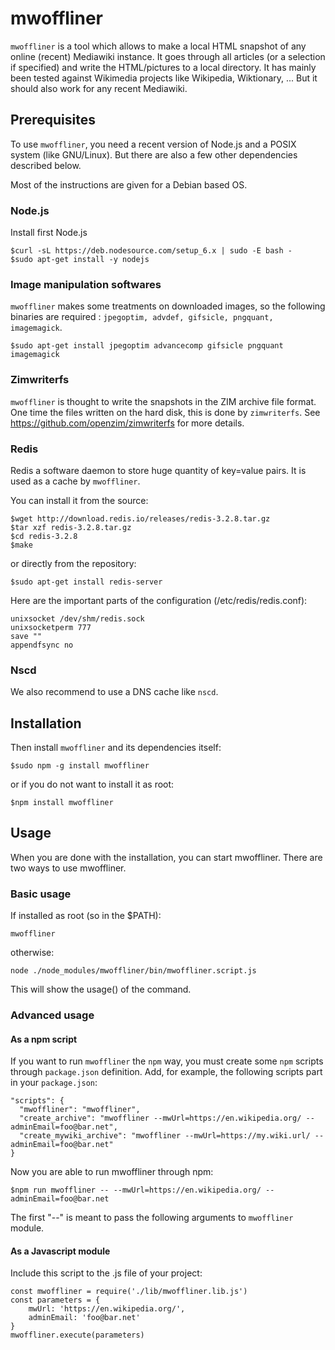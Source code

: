 # mwoffliner

`mwoffliner` is a tool which allows to make a local HTML snapshot of
any online (recent) Mediawiki instance. It goes through all articles
(or a selection if specified) and write the HTML/pictures to a local
directory. It has mainly been tested against Wikimedia projects like
Wikipedia, Wiktionary, ... But it should also work for any recent
Mediawiki.

## Prerequisites

To use `mwoffliner`, you need a recent version of Node.js and a POSIX
system (like GNU/Linux). But there are also a few other dependencies
described below.

Most of the instructions are given for a Debian based OS.

### Node.js

Install first Node.js

```
$curl -sL https://deb.nodesource.com/setup_6.x | sudo -E bash -
$sudo apt-get install -y nodejs
```

### Image manipulation softwares

`mwoffliner` makes some treatments on downloaded images, so the
following binaries are required : `jpegoptim, advdef, gifsicle,
pngquant, imagemagick`.

```
$sudo apt-get install jpegoptim advancecomp gifsicle pngquant imagemagick
```

### Zimwriterfs

`mwoffliner` is thought to write the snapshots in the ZIM archive file
format. One time the files written on the hard disk, this is done by
`zimwriterfs`. See https://github.com/openzim/zimwriterfs for more
details.

### Redis

Redis a software daemon to store huge quantity of key=value pairs. It is
used as a cache by `mwoffliner`.

You can install it from the source:

```
$wget http://download.redis.io/releases/redis-3.2.8.tar.gz
$tar xzf redis-3.2.8.tar.gz
$cd redis-3.2.8
$make
```

or directly from the repository:

```
$sudo apt-get install redis-server
```

Here are the important parts of the configuration
(/etc/redis/redis.conf):

```
unixsocket /dev/shm/redis.sock
unixsocketperm 777
save ""
appendfsync no
```

### Nscd

We also recommend to use a DNS cache like `nscd`.

## Installation

Then install `mwoffliner` and its dependencies itself:

```
$sudo npm -g install mwoffliner
```

or if you do not want to install it as root:

```
$npm install mwoffliner
```

## Usage

When you are done with the installation, you can start
mwoffliner. There are two ways to use mwoffliner.

### Basic usage

If installed as root (so in the $PATH):

```
mwoffliner
```

otherwise:

```
node ./node_modules/mwoffliner/bin/mwoffliner.script.js
```

This will show the usage() of the command.

### Advanced usage

#### As a npm script

If you want to run `mwoffliner` the `npm` way, you must create some
`npm` scripts through `package.json` definition. Add, for example, the
following scripts part in your `package.json`:

```
"scripts": {
  "mwoffliner": "mwoffliner",
  "create_archive": "mwoffliner --mwUrl=https://en.wikipedia.org/ --adminEmail=foo@bar.net",
  "create_mywiki_archive": "mwoffliner --mwUrl=https://my.wiki.url/ --adminEmail=foo@bar.net"
}
```

Now you are able to run mwoffliner through npm:

```
$npm run mwoffliner -- --mwUrl=https://en.wikipedia.org/ --adminEmail=foo@bar.net
```

The first "--" is meant to pass the following arguments to
`mwoffliner` module.

#### As a Javascript module

Include this script to the .js file of your project:

```
const mwoffliner = require('./lib/mwoffliner.lib.js')
const parameters = {
    mwUrl: 'https://en.wikipedia.org/',
    adminEmail: 'foo@bar.net'
}
mwoffliner.execute(parameters)
```
